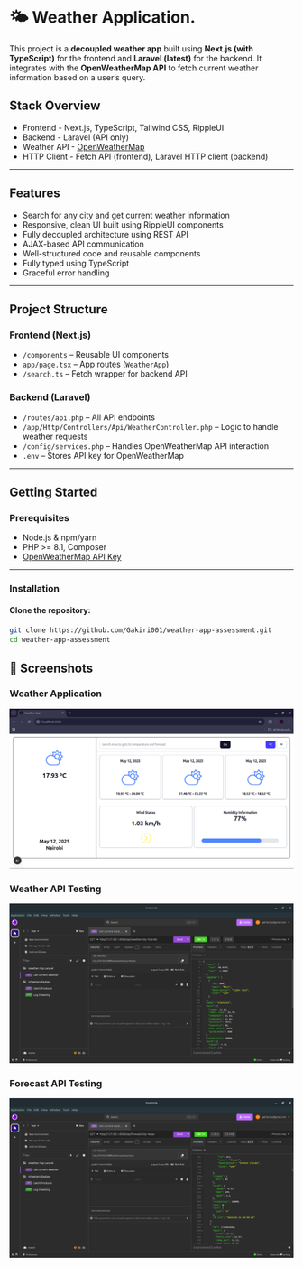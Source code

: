 # 🌤️ Weather Application.

This project is a **decoupled weather app** built using **Next.js (with TypeScript)** for the frontend and **Laravel (latest)** for the backend. It integrates with the **OpenWeatherMap API** to fetch current weather information based on a user’s query.

## Stack Overview
- Frontend - Next.js, TypeScript, Tailwind CSS, RippleUI
- Backend - Laravel (API only)
- Weather API - [OpenWeatherMap](https://openweathermap.org/api)
- HTTP Client - Fetch API (frontend), Laravel HTTP client (backend)

---

## Features

- Search for any city and get current weather information
- Responsive, clean UI built using RippleUI components
- Fully decoupled architecture using REST API
- AJAX-based API communication
- Well-structured code and reusable components
- Fully typed using TypeScript
- Graceful error handling

---

## Project Structure

### Frontend (Next.js)
- `/components` – Reusable UI components
- `app/page.tsx` – App routes (`WeatherApp`)
- `/search.ts` – Fetch wrapper for backend API

### Backend (Laravel)
- `/routes/api.php` – All API endpoints
- `/app/Http/Controllers/Api/WeatherController.php` – Logic to handle weather requests
- `/config/services.php` – Handles OpenWeatherMap API interaction
- `.env` – Stores API key for OpenWeatherMap

---

## Getting Started

### Prerequisites
- Node.js & npm/yarn
- PHP >= 8.1, Composer
- [OpenWeatherMap API Key](https://openweathermap.org/api)

---

### Installation

#### Clone the repository:
```bash
git clone https://github.com/Gakiri001/weather-app-assessment.git
cd weather-app-assessment
```

## 📸 Screenshots
### Weather Application
![Weather App webpage screenshot](./frontend/public/WeatherWebApp.png)


### Weather API Testing

![Weather API testing Screenshot](./frontend/public/weatherTestNairobi.png)

### Forecast API Testing
![Forecast API Testing](./frontend/public/forecastTest.png)

